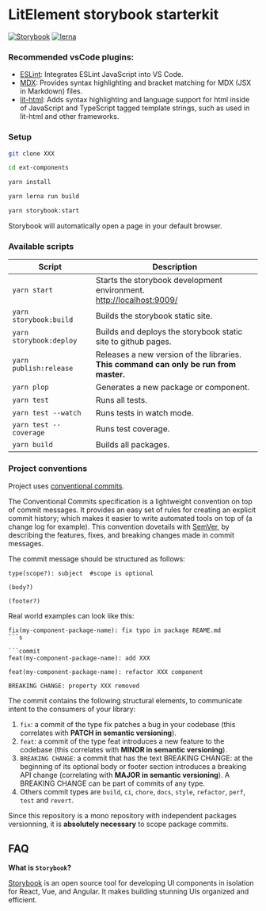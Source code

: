 # LitElement storybook starterkit

[![Storybook](https://cdn.jsdelivr.net/gh/storybookjs/brand@master/badge/badge-storybook.svg)](XXX)
[![lerna](https://img.shields.io/badge/maintained%20with-lerna-cc00ff.svg)](https://lerna.js.org/)

### Recommended vsCode plugins:

- [ESLint](https://marketplace.visualstudio.com/items?itemName=dbaeumer.vscode-eslint): Integrates ESLint JavaScript into VS Code.
- [MDX](https://marketplace.visualstudio.com/items?itemName=silvenon.mdx): Provides syntax highlighting and bracket matching for MDX (JSX in Markdown) files.
- [lit-html](https://marketplace.visualstudio.com/items?itemName=bierner.lit-html): Adds syntax highlighting and language support for html inside of JavaScript and TypeScript tagged template strings, such as used in lit-html and other frameworks.

### Setup

```sh
git clone XXX

cd ext-components

yarn install

yarn lerna run build

yarn storybook:start
```

Storybook will automatically open a page in your default browser.

### Available scripts

| Script                  | Description                                                                                         |
| ----------------------- | --------------------------------------------------------------------------------------------------- |
| `yarn start`  | Starts the storybook development environment.<br />[http://localhost:9009/](http://localhost:9009/) |
| `yarn storybook:build`  | Builds the storybook static site.                                                                   |
| `yarn storybook:deploy` | Builds and deploys the storybook static site to github pages.                                       |
| `yarn publish:release`  | Releases a new version of the libraries.<br />**This command can only be run from master.**         |
| `yarn plop`             | Generates a new package or component.                                                               |
| `yarn test`             | Runs all tests.                                                                                     |
| `yarn test --watch`     | Runs tests in watch mode.                                                                           |
| `yarn test --coverage`  | Runs test coverage.                                                                                 |
| `yarn build`            | Builds all packages.                                                                                |

### Project conventions

Project uses [conventional commits](https://www.conventionalcommits.org/).

The Conventional Commits specification is a lightweight convention on top of commit messages. It provides an easy set of rules for creating an explicit commit history; which makes it easier to write automated tools on top of (a change log for example). This convention dovetails with [SemVer](http://semver.org/), by describing the features, fixes, and breaking changes made in commit messages.

The commit message should be structured as follows:

```commit
type(scope?): subject  #scope is optional

(body?)

(footer?)
```

Real world examples can look like this:

```commit
fix(my-component-package-name): fix typo in package REAME.md
```s

```commit
feat(my-component-package-name): add XXX
```

```commit
feat(my-component-package-name): refactor XXX component

BREAKING CHANGE: property XXX removed
```

The commit contains the following structural elements, to communicate intent to the consumers of your library:

1. `fix`: a commit of the type fix patches a bug in your codebase (this correlates with **PATCH in semantic versioning**).
2. `feat`: a commit of the type feat introduces a new feature to the codebase (this correlates with **MINOR in semantic versioning**).
3. `BREAKING CHANGE`: a commit that has the text BREAKING CHANGE: at the beginning of its optional body or footer section introduces a breaking API change (correlating with **MAJOR in semantic versioning**). A BREAKING CHANGE can be part of commits of any type.
4. Others commit types are `build`, `ci`, `chore`, `docs`, `style`, `refactor`, `perf`, `test` and `revert`.

Since this repository is a mono repository with independent packages versionning, it is **absolutely necessary** to scope package commits.

## FAQ

**What is `Storybook`?**

[Storybook](https://storybook.js.org/) is an open source tool for developing UI components in isolation for React, Vue, and Angular. It makes building stunning UIs organized and efficient.
